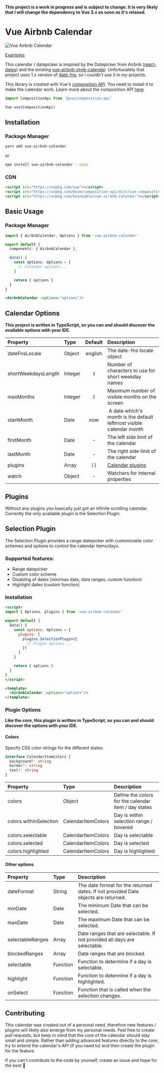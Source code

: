 **This project is a work in progress and is subject to change. It is very likely that I will change the dependency to Vue 3.x as soon as it's relased.**

# Vue Airbnb Calendar

![Vue Airbnb Calendar](.github/recording.gif)

[Examples](https://bounoable.github.io/vue-airbnb-calendar-examples/)

This calendar / datepicker is inspired by the Datepicker from Airbnb ([react-dates](https://github.com/airbnb/react-dates)) and the existing [vue-airbnb-style-calendar](https://github.com/MikaelEdebro/vue-airbnb-style-datepicker). Unfortunately that project uses 1.x version of [date-fns](https://github.com/date-fns/date-fns), so I couldn't use it in my projects.

This library is created with Vue's [composition API](https://github.com/vuejs/composition-api).
You need to install it to make the calendar work. Learn more about the composition API [here](https://vue-composition-api-rfc.netlify.com/).

```ts
import CompositionApi from '@vue/composition-api'

Vue.use(CompositionApi)
```

## Installation

### Package Manager

```sh
yarn add vue-airbnb-calendar
```

or

```sh
npm install vue-airbnb-calendar --save
```

### CDN

```html
<script src="https://unpkg.com/vue"></script>
<script src="https://unpkg.com/@vue/composition-api/dist/vue-composition-api.umd.js"></script>
<script src="https://unpkg.com/bounoable/vue-airbnb-calendar"></script>
```

## Basic Usage

### Package Manager

```ts
import { AirbnbCalendar, Options } from 'vue-airbnb-calendar'

export default {
  components: { AirbnbCalendar },

  data() {
    const options: Options = {
      // Calendar options...
    }

    return { options }
  }
}
```

```html
<AirbnbCalendar :options="options"/>
```

## Calendar Options

**This project is written in TypeScript, so you can and should discover the available options with your IDE.**

| Property | Type | Default | Description |
| :------- | :--- | :-----: | :---------- |
| dateFnsLocale | Object | english | The date-fns locale object |
| shortWeekdaysLength | Integer | `3` | Number of characters to use for short weekday names |
| maxMonths | Integer | `2` | Maximum number of visible months on the screen |
| startMonth | Date | now | A date which's month is the default leftmost visible calendar month |
| firstMonth | Date | - | The left side limit of the calendar |
| lastMonth | Date | - | The right side limit of the calendar |
| plugins | Array | `[]` | [Calendar plugins](#plugins) |
| watch | Object | - | Watchers for internal properties |

## Plugins

Without any plugins you basically just got an infinite scrolling calendar.
Currently the only available plugin is the Selection Plugin.

## Selection Plugin

The Selection Plugin provides a range datepicker with customizable color schemes and options to control the calendar items/days.

### Supported features:
- Range datepicker
- Custom color scheme
- Disabling of dates (min/max date, date ranges, custom function)
- Highlight dates (custom function)

### Installation

```html
<script>
import { Options, plugins } from 'vue-airbnb-calendar'

export default {
  data() {
    const options: Options = {
      plugins: [
        plugins.SelectionPlugin({
          // Plugin options ...
        })
      ]
    }

    return { options }
  }
}
</script>

<template>
  <AirbnbCalendar :options="options"/>
</template>
```

### Plugin Options

**Like the core, this plugin is written in TypeScript, so you can and should discover the options with your IDE.**

#### Colors

Specify CSS color strings for the different states.

```ts
interface CalendarItemColors {
  background?: string
  border?: string
  text?: string
}
```

| Property | Type | Description |
| :------- | :--- | :---------- |
| colors | Object | Define the colors for the calendar item / day states |
| colors.withinSelection | CalendarItemColors | Day is within selection range / hovered |
| colors.selectable | CalendarItemColors | Day is selectable |
| colors.selected | CalendarItemColors | Day is selected |
| colors.highlighted | CalendarItemColors | Day is highlighted |

#### Other options

| Property | Type | Description |
| :------- | :--- | :---------- |
| dateFormat | String | The date format for the returned dates. If not provided Date objects are returned. |
| minDate | Date | The minimum Date that can be selected. |
| maxDate | Date | The maximum Date that can be selected. |
| selectableRanges | Array | Date ranges that are selectable. If not provided all days are selectable. |
| blockedRanges | Array | Date ranges that are blocked. |
| selectable | Function | Function to determine if a day is selectable. |
| highlight | Function | Function to determine if a day is highlighted. |
| onSelect | Function | Function that is called when the selection changes. |

## Contributing

This calendar was created out of a personal need, therefore new features / plugins will likely also emerge from my personal needs. Feel free to create pull requests, but keep in mind that the core of the calendar should stay small and simple. Rather than adding advanced features directly to the core, try to extend the calendar's API (if you need to) and then create the plugin for the feature.

If you can't contribute to the code by yourself, create an issue and hope for the best 😬
